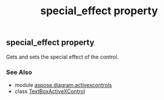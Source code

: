 ﻿---
title: special_effect property
second_title: Aspose.Diagram for Python via .NET API References
description: 
type: docs
weight: 310
url: /python-net/aspose.diagram.activexcontrols/textboxactivexcontrol/special_effect/
is_root: false
---

## special_effect property


Gets and sets the special effect of the control.

### See Also
* module [aspose.diagram.activexcontrols](../../)
* class [TextBoxActiveXControl](/diagram/python-net/aspose.diagram.activexcontrols/textboxactivexcontrol)
